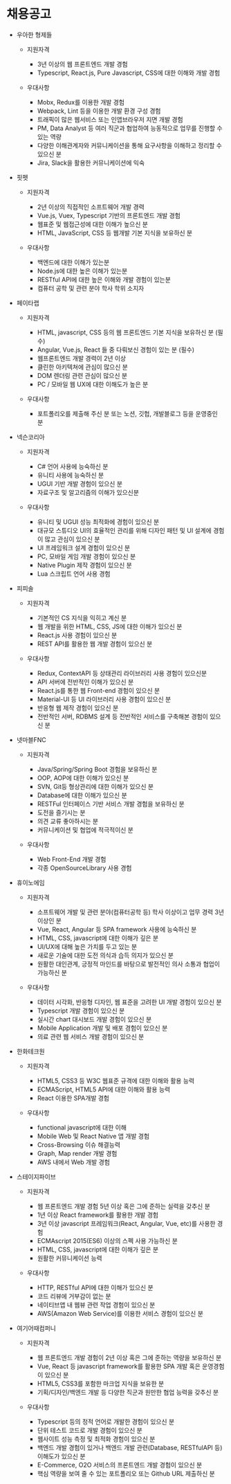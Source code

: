 # 채용공고

+ 우아한 형제들
    * 지원자격
        - 3년 이상의 웹 프론트엔드 개발 경험
        - Typescript, React.js, Pure Javascript, CSS에 대한 이해와 개발 경험
    
    * 우대사항
        - Mobx, Redux를 이용한 개발 경험
        - Webpack, Lint 등을 이용한 개발 환경 구성 경험
        - 트래픽이 많은 웹서비스 또는 인앱브라우저 지면 개발 경험
        - PM, Data Analyst 등 여러 직군과 협업하여 능동적으로 업무를 진행할 수 있는 역량
        - 다양한 이해관계자와 커뮤니케이션을 통해 요구사항을 이해하고 정리할 수 있으신 분
        - Jira, Slack을 활용한 커뮤니케이션에 익숙

+ 핏펫
    * 지원자격
        - 2년 이상의 직접적인 소프트웨어 개발 경력
        - Vue.js, Vuex, Typescript 기반의 프론트엔드 개발 경험
        - 웹표준 및 웹접근성에 대한 이해가 높으신 분
        - HTML, JavaScript, CSS 등 웹개발 기본 지식을 보유하신 분

    * 우대사항
        - 백엔드에 대한 이해가 있는분
        - Node.js에 대한 높은 이해가 있는분
        - RESTful API에 대한 높은 이해와 개발 경험이 있는분
        - 컴퓨터 공학 및 관련 분야 학사 학위 소지자

+ 페이타랩
    * 지원자격
        - HTML, javascript, CSS 등의 웹 프론트엔드 기본 지식을 보유하신 분 (필수)
        - Angular, Vue.js, React 들 중 다뤄보신 경험이 있는 분 (필수)
        - 웹프론트엔드 개발 경력이 2년 이상
        - 클린한 아키텍쳐에 관심이 많으신 분
        - DOM 렌더링 관련 관심이 많으신 분
        - PC / 모바일 웹 UX에 대한 이해도가 높은 분

    * 우대사항
        - 포트폴리오를 제출해 주신 분 또는 노션, 깃헙, 개발블로그 등을 운영중인 분

+ 넥슨코리아
    * 지원자격
        - C# 언어 사용에 능숙하신 분
        - 유니티 사용에 능숙하신 분
        - UGUI 기반 개발 경험이 있으신 분
        - 자료구조 및 알고리즘의 이해가 있으신분

    * 우대사항
        - 유니티 및 UGUI 성능 최적화에 경험이 있으신 분
        - 대규모 스튜디오 UI의 효율적인 관리를 위해 디자인 패턴 및 UI 설계에 경험이 많고 관심이 있으신 분
        - UI 프레임워크 설계 경험이 있으신 분
        - PC, 모바일 게임 개발 경험이 있으신 분
        - Native Plugin 제작 경험이 있으신 분
        - Lua 스크립트 언어 사용 경험

+ 피피솔
    * 지원자격
        - 기본적인 CS 지식을 익히고 계신 분
        - 웹 개발을 위한 HTML, CSS, JS에 대한 이해가 있으신 분
        - React.js 사용 경험이 있으신 분
        - REST API를 활용한 웹 개발 경험이 있으신 분

    * 우대사항
        - Redux, ContextAPI 등 상태관리 라이브러리 사용 경험이 있으신분
        - API 서버에 전반적인 이해가 있으신 분
        - React.js를 통한 웹 Front-end 경험이 있으신 분
        - Material-UI 등 UI 라이브러리 사용 경험이 있으신 분
        - 반응형 웹 제작 경험이 있으신 분
        - 전반적인 서버, RDBMS 설계 등 전반적인 서비스를 구축해본 경험이 있으신 분

+ 넷마블FNC
    * 지원자격
        - Java/Spring/Spring Boot 경험을 보유하신 분
        - OOP, AOP에 대한 이해가 있으신 분
        - SVN, Git등 형상관리에 대한 이해가 있으신 분
        - Database에 대한 이해가 있으신 분
        - RESTFul 인터페이스 기반 서비스 개발 경험을 보유하신 분
        - 도전을 즐기시는 분
        - 의견 교류 좋아하시는 분
        - 커뮤니케이션 및 협업에 적극적이신 분

    * 우대사항
        - Web Front-End 개발 경험
        - 각종 OpenSourceLibrary 사용 경험

+ 휴이노에임
    * 지원자격
        - 소프트웨어 개발 및 관련 분야(컴퓨터공학 등) 학사 이상이고 업무 경력 3년 이상인 분
        - Vue, React, Angular 등 SPA framework 사용에 능숙하신 분
        - HTML, CSS, javascript에 대한 이해가 깊은 분
        - UI/UX에 대해 높은 가치를 두고 있는 분
        - 새로운 기술에 대한 도전 의식과 습득 의지가 있으신 분
        - 원활한 대인관계, 긍정적 마인드를 바탕으로 발전적인 의사 소통과 협업이 가능하신 분

    * 우대사항
        - 데이터 시각화, 반응형 디자인, 웹 표준을 고려한 UI 개발 경험이 있으신 분
        - Typescript 개발 경험이 있으신 분
        - 실시간 chart 대시보드 개발 경험이 있으신 분
        - Mobile Application 개발 및 배포 경험이 있으신 분
        - 의료 관련 웹 서비스 개발 경험이 있으신 분

+ 한화테크원
    * 지원자격
        - HTML5, CSS3 등 W3C 웹표준 규격에 대한 이해와 활용 능력
        - ECMAScript, HTML5 API에 대한 이해와 활용 능력
        - React 이용한 SPA개발 경험

    * 우대사항
        - functional javascript에 대한 이해
        - Mobile Web 및 React Native 앱 개발 경험
        - Cross-Browsing 이슈 해결능력
        - Graph, Map render 개발 경험
        - AWS 내에서 Web 개발 경험


+ 스테이지파이브
    * 지원자격
        - 웹 프론트엔드 개발 경험 5년 이상 혹은 그에 준하는 실력을 갖추신 분
        - 1년 이상 React framework를 활용한 개발 경험
        - 3년 이상 javascript 프레임워크(React, Angular, Vue, etc)를 사용한 경험
        - ECMAscript 2015(ES6) 이상의 스펙 사용 가능하신 분
        - HTML, CSS, javascript에 대한 이해가 깊은 분
        - 원활한 커뮤니케이션 능력

    * 우대사항
        - HTTP, RESTful API에 대한 이해가 있으신 분
        - 코드 리뷰에 거부감이 없는 분
        - 네이티브앱 내 웹뷰 관련 작업 경험이 있으신 분
        - AWS(Amazon Web Service)를 이용한 서비스 경험이 있으신 분

+ 여기어때컴퍼니
    * 지원자격
        - 웹 프론트엔드 개발 경험이 2년 이상 혹은 그에 준하는 역량을 보유하신 분
        - Vue, React 등 javascript framework를 활용한 SPA 개발 혹은 운영경험이 있으신 분
        - HTML5, CSS3를 포함한 마크업 지식을 보유한 분
        - 기획/디자인/백엔드 개발 등 다양한 직군과 원만한 협업 능력을 갖추신 분

    * 우대사항
        - Typescript 등의 정적 언어로 개발한 경험이 있으신 분
        - 단위 테스트 코드로 개발 경험이 있으신 분
        - 웹사이트 성능 측정 및 최적화 경험이 있으신 분
        - 백엔드 개발 경험이 있거나 백엔드 개발 관련(Database, RESTfulAPI 등) 이해도가 있으신 분
        - E-Commerce, O2O 서비스의 프론트엔드 개발 경험이 있으신 분
        - 핵심 역량을 보여 줄 수 있는 포트폴리오 또는 Github URL 제출하신 분
